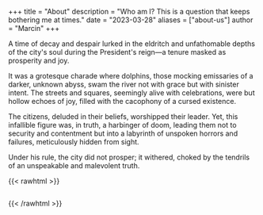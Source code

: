 +++
title = "About"
description = "Who am I? This is a question that keeps bothering me at times."
date = "2023-03-28"
aliases = ["about-us"]
author = "Marcin"
+++

<!-- The city's citizens bore witness to a time of prosperity and joy during the President's tenure, for dolphins swam the river gracefully and with seeming purpose. The streets and squares were filled with grateful celebrations and sounds. Many believed their beloved. The infallible leader had brought them to a place of security and contentment, for no failure had befallen them in all his days of rule. -->

A time of decay and despair lurked in the eldritch and unfathomable depths of the city's soul during the President's reign—a tenure masked as prosperity and joy. 

It was a grotesque charade where dolphins, those mocking emissaries of a darker, unknown abyss, swam the river not with grace but with sinister intent. The streets and squares, seemingly alive with celebrations, were but hollow echoes of joy, filled with the cacophony of a cursed existence. 

The citizens, deluded in their beliefs, worshipped their leader. Yet, this infallible figure was, in truth, a harbinger of doom, leading them not to security and contentment but into a labyrinth of unspoken horrors and failures, meticulously hidden from sight. 

Under his rule, the city did not prosper; it withered, choked by the tendrils of an unspeakable and malevolent truth.

<!-- 
![about](images/about_happy.jpg)
-->

{{< rawhtml >}}

<div id="image-grid">
</div>

<style>
  #image-grid {
    width: 100%;
    margin: 0 auto;
    display: grid;
    grid-template-columns: repeat(3, 1fr); /* 4 columns */
    gap: 60px;
  }

  .image-cell-parent{
    border: solid 2em;
  }

  .image-cell {
    width: 100%;
    padding-top: 100%; /* Maintains the square aspect ratio */
    background-size: cover; 
    background-repeat: no-repeat;
    background-position: center center;
    position: relative; 
    opacity: 1; 
    transition: opacity 1s ease, background-image 1s ease; 
  }

</style>


<script>
  function getImageUrl(index) {
    return `/gen/i_${index}.jpg`;
  }

  // Fisher-Yates shuffle
  function shuffleArray(array) {
    for (let i = array.length - 1; i > 0; i--) {
      const j = Math.floor(Math.random() * (i + 1));
      [array[i], array[j]] = [array[j], array[i]]; // Swap elements
    }
  }

  function crossfadeRandomImage() {
    const totalImages = 242; 
    let imageIndexes = Array.from({length: totalImages}, (_, i) => i + 1);
    shuffleArray(imageIndexes);

    const cells = document.querySelectorAll('.image-cell');
    const randomCellIndex = Math.floor(Math.random() * cells.length);
    const newImageIndex = imageIndexes.find(index => !cells[randomCellIndex].style.backgroundImage.includes(getImageUrl(index)));

    const newImage = new Image();
    
    newImage.onload = function() {
        cells[randomCellIndex].style.opacity = '0';
        cells[randomCellIndex].style.backgroundImage = `url(${newImage.src})`;
        cells[randomCellIndex].style.opacity = '1'; 
    };

    newImage.src = getImageUrl(newImageIndex); 
  }

  function displayImages() {
    const totalImages = 242;
    const imagesNeeded = 6;
    let imageIndexes = Array.from({length: totalImages}, (_, i) => i + 1);

    shuffleArray(imageIndexes);
    imageIndexes = imageIndexes.slice(0, imagesNeeded);

    const gridContainer = document.getElementById('image-grid');
    gridContainer.innerHTML = '';

    imageIndexes.forEach(index => {
      const cellElement = document.createElement('div');
      cellElement.classList.add('image-cell');
      cellElement.style.backgroundImage = `url(${getImageUrl(index)})`;

      const cellParent = document.createElement('div');
      cellParent.classList.add('image-cell-parent');
      cellParent.appendChild(cellElement);
      gridContainer.appendChild(cellParent);
    });

    setInterval(crossfadeRandomImage, Math.floor(Math.random() * 1000)+1000);
  }


  displayImages();

</script>
{{< /rawhtml >}}